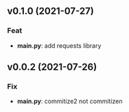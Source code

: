 ## v0.1.0 (2021-07-27)

### Feat

- **main.py**: add requests library

## v0.0.2 (2021-07-26)

### Fix

- **main.py**: commitize2 not commitizen
